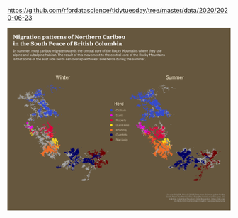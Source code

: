 https://github.com/rfordatascience/tidytuesday/tree/master/data/2020/2020-06-23

![](plots/caribou.png)
